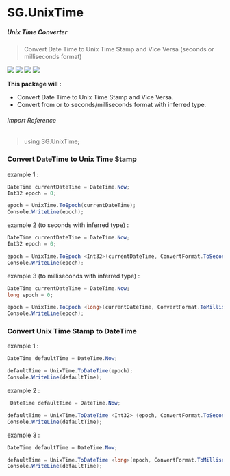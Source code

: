 # SG.UnixTime
##### Unix Time Converter 

> Convert Date Time to Unix Time Stamp and Vice Versa (seconds or milliseconds format)

![](https://img.shields.io/github/repo-size/sadrakgunadi/SG.UnixTime.svg?style=flat)
![](https://img.shields.io/github/languages/code-size/sadrakgunadi/SG.UnixTime.svg?style=flat)
![](https://img.shields.io/github/languages/count/sadrakgunadi/SG.UnixTime.svg?style=flat)
![](https://img.shields.io/github/downloads/sadrakgunadi/SG.UnixTime/total.svg?style=flat)

**This package will :**
- Convert Date Time to Unix Time Stamp and Vice Versa.
- Convert from or to seconds/milliseconds format with inferred type.

###### Import Reference
> using SG.UnixTime;

### Convert DateTime to Unix Time Stamp
example 1 :
```csharp
DateTime currentDateTime = DateTime.Now;
Int32 epoch = 0;

epoch = UnixTime.ToEpoch(currentDateTime);
Console.WriteLine(epoch);
```
example 2 (to seconds with inferred type) :
```csharp
DateTime currentDateTime = DateTime.Now;
Int32 epoch = 0;

epoch = UnixTime.ToEpoch <Int32>(currentDateTime, ConvertFormat.ToSeconds);
Console.WriteLine(epoch);
```
example 3 (to milliseconds with inferred type) :
```csharp
DateTime currentDateTime = DateTime.Now;
long epoch = 0;

epoch = UnixTime.ToEpoch <long>(currentDateTime, ConvertFormat.ToMilliseconds);
Console.WriteLine(epoch);
```

### Convert Unix Time Stamp to DateTime
example 1 :
```csharp
DateTime defaultTime = DateTime.Now;

defaultTime = UnixTime.ToDateTime(epoch);
Console.WriteLine(defaultTime);
```

example 2 :
```csharp
 DateTime defaultTime = DateTime.Now;

defaultTime = UnixTime.ToDateTime <Int32> (epoch, ConvertFormat.ToSeconds);
Console.WriteLine(defaultTime);
```
example 3 :
```csharp
DateTime defaultTime = DateTime.Now;

defaultTime = UnixTime.ToDateTime <long>(epoch, ConvertFormat.ToMilliseconds);
Console.WriteLine(defaultTime);
```

